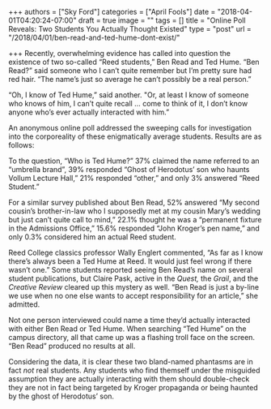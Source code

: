+++
authors = ["Sky Ford"]
categories = ["April Fools"]
date = "2018-04-01T04:20:24-07:00"
draft = true
image = ""
tags = []
title = "Online Poll Reveals: Two Students You Actually Thought Existed"
type = "post"
url = "/2018/04/01/ben-read-and-ted-hume-dont-exist/"

+++
Recently, overwhelming evidence has called into question the existence of two so-called “Reed students,” Ben Read and Ted Hume. “Ben Read?” said someone who I can’t quite remember but I’m pretty sure had red hair. “The name’s just so average he can’t possibly be a real person.” 

“Oh, I know of Ted Hume,” said another. "Or, at least I know of someone who knows of him, I can’t quite recall … come to think of it, I don’t know anyone who’s ever actually interacted with him.”

An anonymous online poll addressed the sweeping calls for investigation into the corporeality of these enigmatically average students. Results are as follows:

To the question, “Who is Ted Hume?” 37% claimed the name referred to an “umbrella brand”, 39% responded “Ghost of Herodotus’ son who haunts Vollum Lecture Hall,” 21% responded “other,” and only 3% answered “Reed Student.”

For a similar survey published about Ben Read, 52% answered “My second cousin’s brother-in-law who I supposedly met at my cousin Mary’s wedding but just can’t quite call to mind,” 22.1% thought he was a “permanent fixture in the Admissions Office,” 15.6% responded “John Kroger’s pen name,” and only 0.3% considered him an actual Reed student. 

Reed College classics professor Wally Englert commented, “As far as I know there’s always been a Ted Hume at Reed. It would just feel wrong if there wasn’t one.” Some students reported seeing Ben Read’s name on several student publications, but Claire Pask, active in the _Quest,_ the _Grail_, and the _Creative Review_ cleared up this mystery as well. “Ben Read is just a by-line we use when no one else wants to accept responsibility for an article,” she admitted.

Not one person interviewed could name a time they’d actually interacted with either Ben Read or Ted Hume. When searching “Ted Hume” on the campus directory, all that came up was a flashing troll face on the screen. “Ben Read” produced no results at all.

Considering the data, it is clear these two bland-named phantasms are in fact _not_ real students. Any students who find themself under the misguided assumption they are actually interacting with them should double-check they are not in fact being targeted by Kroger propaganda or being haunted by the ghost of Herodotus’ son. 